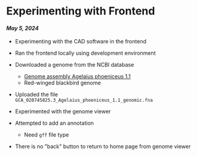 Experimenting with Frontend
===========================

#### *May 5, 2024*

* Experimenting with the CAD software in the frontend
* Ran the frontend locally using development environment
* Downloaded a genome from the NCBI database
  * [Genome assembly Agelaius phoeniceus 1.1](https://www.ncbi.nlm.nih.gov/datasets/genome/GCF_020745825.1/)
  * Red-winged blackbird genome
* Uploaded the file `GCA_020745825.3_Agelaius_phoeniceus_1.1_genomic.fna`
* Experimented with the genome viewer
* Attempted to add an annotation
  * Need `gff` file type

* There is no "back" button to return to home page from genome viewer
